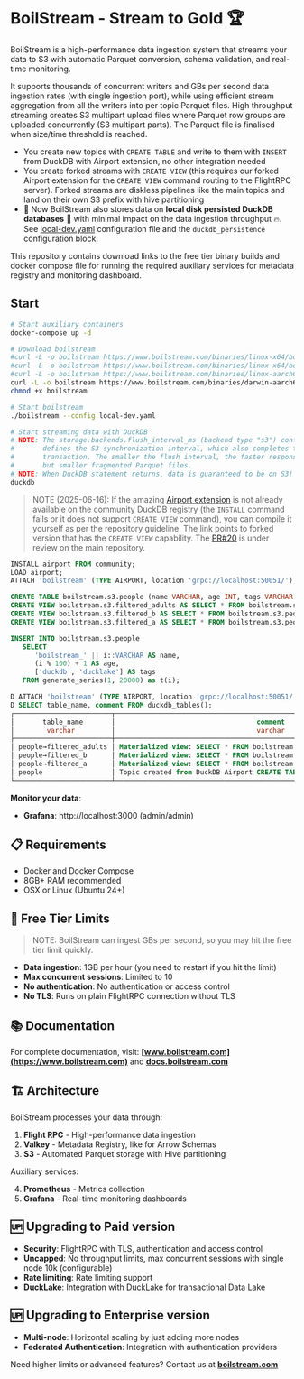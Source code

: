 # BoilStream - Stream to Gold 🏆

BoilStream is a high-performance data ingestion system that streams your data to S3 with automatic Parquet conversion, schema validation, and real-time monitoring.

It supports thousands of concurrent writers and GBs per second data ingestion rates (with single ingestion port), while using efficient stream aggregation from all the writers into per topic Parquet files. High throughput streaming creates S3 multipart upload files where Parquet row groups are uploaded concurrently (S3 multipart parts). The Parquet file is finalised when size/time threshold is reached.

- You create new topics with `CREATE TABLE` and write to them with `INSERT` from DuckDB with Airport extension, no other integration needed
- You create forked streams with `CREATE VIEW` (this requires our forked Airport extension for the `CREATE VIEW` command routing to the FlightRPC server). Forked streams are diskless pipelines like the main topics and land on their own S3 prefix with hive partitioning
- 🚀 Now BoilStream also stores data on **local disk persisted DuckDB databases** 🦆 with minimal impact on the data ingestion throughput 🔥. See [local-dev.yaml](local-dev.yaml) configuration file and the `duckdb_persistence` configuration block.

This repository contains download links to the free tier binary builds and docker compose file for running the required auxiliary services for metadata registry and monitoring dashboard.

## Start

```bash
# Start auxiliary containers
docker-compose up -d

# Download boilstream
#curl -L -o boilstream https://www.boilstream.com/binaries/linux-x64/boilstream
#curl -L -o boilstream https://www.boilstream.com/binaries/linux-x64/boilstream
#curl -L -o boilstream https://www.boilstream.com/binaries/linux-aarch64/boilstream
curl -L -o boilstream https://www.boilstream.com/binaries/darwin-aarch64/boilstream
chmod +x boilstream

# Start boilstream
./boilstream --config local-dev.yaml

# Start streaming data with DuckDB
# NOTE: The storage.backends.flush_interval_ms (backend type "s3") configuration option
#       defines the S3 synchronization interval, which also completes the DuckDB INSERT
#       transaction. The smaller the flush interval, the faster response times you get,
#       but smaller fragmented Parquet files.
# NOTE: When DuckDB statement returns, data is guaranteed to be on S3!
duckdb
```

> NOTE (2025-06-16): If the amazing [Airport extension](https://github.com/dforsber/airport/tree/create-materialized-view-support) is not already available on the community DuckDB registry (the `INSTALL` command fails or it does not support `CREATE VIEW` command), you can compile it yourself as per the repository guideline. The link points to forked version that has the `CREATE VIEW` capability. The [PR#20](https://github.com/Query-farm/airport/pull/20) is under review on the main repository.

```sql
INSTALL airport FROM community;
LOAD airport;
ATTACH 'boilstream' (TYPE AIRPORT, location 'grpc://localhost:50051/');

CREATE TABLE boilstream.s3.people (name VARCHAR, age INT, tags VARCHAR[]);
CREATE VIEW boilstream.s3.filtered_adults AS SELECT * FROM boilstream.s3.people WHERE age > 50;
CREATE VIEW boilstream.s3.filtered_b AS SELECT * FROM boilstream.s3.people WHERE name LIKE 'b%';
CREATE VIEW boilstream.s3.filtered_a AS SELECT * FROM boilstream.s3.people WHERE name LIKE 'a%';

INSERT INTO boilstream.s3.people
   SELECT
      'boilstream_' || i::VARCHAR AS name,
      (i % 100) + 1 AS age,
      ['duckdb', 'ducklake'] AS tags
   FROM generate_series(1, 20000) as t(i);
```

```sql
D ATTACH 'boilstream' (TYPE AIRPORT, location 'grpc://localhost:50051/');
D SELECT table_name, comment FROM duckdb_tables();
┌────────────────────────┬─────────────────────────────────────────────────────────────────────────────┐
│       table_name       │                                   comment                                   │
│        varchar         │                                   varchar                                   │
├────────────────────────┼─────────────────────────────────────────────────────────────────────────────┤
│ people→filtered_adults │ Materialized view: SELECT * FROM boilstream.s3.people WHERE age > 50;       │
│ people→filtered_b      │ Materialized view: SELECT * FROM boilstream.s3.people WHERE name LIKE 'b%'; │
│ people→filtered_a      │ Materialized view: SELECT * FROM boilstream.s3.people WHERE name LIKE 'a%'; │
│ people                 │ Topic created from DuckDB Airport CREATE TABLE request for table 'people'   │
└────────────────────────┴─────────────────────────────────────────────────────────────────────────────┘
```

**Monitor your data**:

- **Grafana**: http://localhost:3000 (admin/admin)

## 📋 Requirements

- Docker and Docker Compose
- 8GB+ RAM recommended
- OSX or Linux (Ubuntu 24+)

## 🎯 Free Tier Limits

> NOTE: BoilStream can ingest GBs per second, so you may hit the free tier limit quickly.

- **Data ingestion**: 1GB per hour (you need to restart if you hit the limit)
- **Max concurrent sessions**: Limited to 10
- **No authentication**: No authentication or access control
- **No TLS**: Runs on plain FlightRPC connection without TLS

## 📚 Documentation

For complete documentation, visit: **[www.boilstream.com](https://www.boilstream.com)** and **[docs.boilstream.com](https://docs.boilstream.com)**

## 🏗️ Architecture

BoilStream processes your data through:

1. **Flight RPC** - High-performance data ingestion
2. **Valkey** - Metadata Registry, like for Arrow Schemas
3. **S3** - Automated Parquet storage with Hive partitioning

Auxiliary services:

4. **Prometheus** - Metrics collection
5. **Grafana** - Real-time monitoring dashboards

## 🆙 Upgrading to Paid version

- **Security**: FlightRPC with TLS, authentication and access control
- **Uncapped**: No throughput limits, max concurrent sessions with single node 10k (configurable)
- **Rate limiting**: Rate limiting support
- **DuckLake**: Integration with [DuckLake](https://duckdb.org/2025/05/27/ducklake.html) for transactional Data Lake

## 🆙 Upgrading to Enterprise version

- **Multi-node**: Horizontal scaling by just adding more nodes
- **Federated Authentication**: Integration with authentication providers

Need higher limits or advanced features? Contact us at **[boilstream.com](https://www.boilstream.com)**
